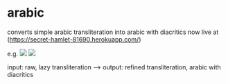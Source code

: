# arabic
converts simple arabic transliteration into arabic with diacritics
now live at (https://secret-hamlet-81690.herokuapp.com/)

e.g.
![](https://raw.github.com/mohammedterry/arabic/master/ex1.png)
![](https://raw.github.com/mohammedterry/arabic/master/example.png)

input: raw, lazy transliteration --> output: refined transliteration, arabic with diacritics
